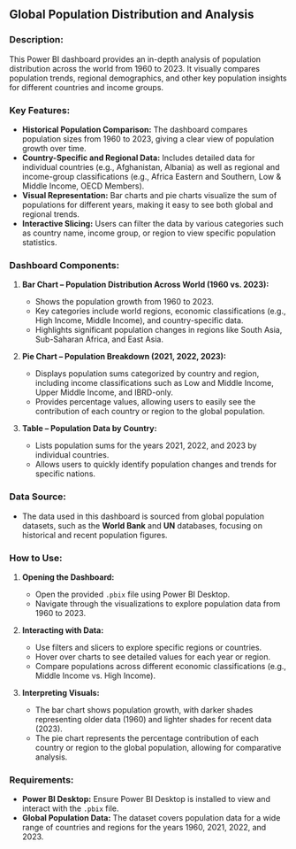 ## Global Population Distribution and Analysis

### Description:
This Power BI dashboard provides an in-depth analysis of population distribution across the world from 1960 to 2023. It visually compares population trends, regional demographics, and other key population insights for different countries and income groups.

### Key Features:
- **Historical Population Comparison:** The dashboard compares population sizes from 1960 to 2023, giving a clear view of population growth over time.
- **Country-Specific and Regional Data:** Includes detailed data for individual countries (e.g., Afghanistan, Albania) as well as regional and income-group classifications (e.g., Africa Eastern and Southern, Low & Middle Income, OECD Members).
- **Visual Representation:** Bar charts and pie charts visualize the sum of populations for different years, making it easy to see both global and regional trends.
- **Interactive Slicing:** Users can filter the data by various categories such as country name, income group, or region to view specific population statistics.

### Dashboard Components:
1. **Bar Chart – Population Distribution Across World (1960 vs. 2023):**
   - Shows the population growth from 1960 to 2023.
   - Key categories include world regions, economic classifications (e.g., High Income, Middle Income), and country-specific data.
   - Highlights significant population changes in regions like South Asia, Sub-Saharan Africa, and East Asia.

2. **Pie Chart – Population Breakdown (2021, 2022, 2023):**
   - Displays population sums categorized by country and region, including income classifications such as Low and Middle Income, Upper Middle Income, and IBRD-only.
   - Provides percentage values, allowing users to easily see the contribution of each country or region to the global population.

3. **Table – Population Data by Country:**
   - Lists population sums for the years 2021, 2022, and 2023 by individual countries.
   - Allows users to quickly identify population changes and trends for specific nations.

### Data Source:
- The data used in this dashboard is sourced from global population datasets, such as the **World Bank** and **UN** databases, focusing on historical and recent population figures.

### How to Use:
1. **Opening the Dashboard:**
   - Open the provided `.pbix` file using Power BI Desktop.
   - Navigate through the visualizations to explore population data from 1960 to 2023.

2. **Interacting with Data:**
   - Use filters and slicers to explore specific regions or countries.
   - Hover over charts to see detailed values for each year or region.
   - Compare populations across different economic classifications (e.g., Middle Income vs. High Income).

3. **Interpreting Visuals:**
   - The bar chart shows population growth, with darker shades representing older data (1960) and lighter shades for recent data (2023).
   - The pie chart represents the percentage contribution of each country or region to the global population, allowing for comparative analysis.

### Requirements:
- **Power BI Desktop:** Ensure Power BI Desktop is installed to view and interact with the `.pbix` file.
- **Global Population Data:** The dataset covers population data for a wide range of countries and regions for the years 1960, 2021, 2022, and 2023.
